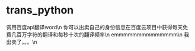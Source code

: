# trans_python
调用百度api翻译word\n
你可以出卖自己的身份信息在百度云项目中获得每天免费几百万字符的翻译和每秒十次的翻译频率\n
emmmmmmmmmmmmmm\n
我出卖了。。。\n
